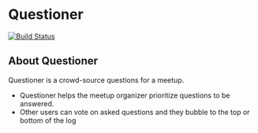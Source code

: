 # Questioner

[![Build Status](https://travis-ci.com/OvieMudi/Questioner__.svg?branch=162887026-Users-able-to-CRUD-meetups)](https://travis-ci.com/OvieMudi/Questioner__)

## About Questioner

Questioner is a crowd-source questions for a meetup.

*   Questioner helps the meetup organizer prioritize questions to be answered.
*   Other users can vote on asked questions and they bubble to the top or bottom of the log
